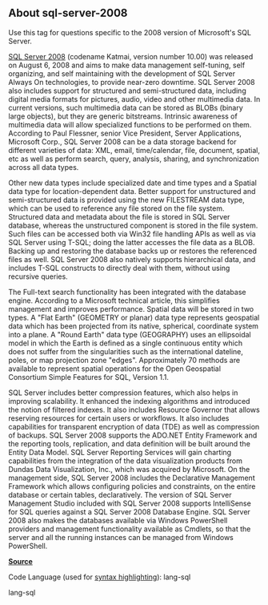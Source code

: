 ## About sql-server-2008

Use this tag for questions specific to the 2008 version of Microsoft's SQL Server.

[SQL Server 2008](http://en.wikipedia.org/wiki/Microsoft_SQL_Server#SQL_Server_2008) (codename Katmai, version number 10.00) was released on August 6, 2008 and aims to make data management self-tuning, self organizing, and self maintaining with the development of SQL Server Always On technologies, to provide near-zero downtime. SQL Server 2008 also includes support for structured and semi-structured data, including digital media formats for pictures, audio, video and other multimedia data. In current versions, such multimedia data can be stored as BLOBs (binary large objects), but they are generic bitstreams. Intrinsic awareness of multimedia data will allow specialized functions to be performed on them. According to Paul Flessner, senior Vice President, Server Applications, Microsoft Corp., SQL Server 2008 can be a data storage backend for different varieties of data: XML, email, time/calendar, file, document, spatial, etc as well as perform search, query, analysis, sharing, and synchronization across all data types.

Other new data types include specialized date and time types and a Spatial data type for location-dependent data. Better support for unstructured and semi-structured data is provided using the new FILESTREAM data type, which can be used to reference any file stored on the file system. Structured data and metadata about the file is stored in SQL Server database, whereas the unstructured component is stored in the file system. Such files can be accessed both via Win32 file handling APIs as well as via SQL Server using T-SQL; doing the latter accesses the file data as a BLOB. Backing up and restoring the database backs up or restores the referenced files as well. SQL Server 2008 also natively supports hierarchical data, and includes T-SQL constructs to directly deal with them, without using recursive queries.

The Full-text search functionality has been integrated with the database engine. According to a Microsoft technical article, this simplifies management and improves performance. Spatial data will be stored in two types. A "Flat Earth" (GEOMETRY or planar) data type represents geospatial data which has been projected from its native, spherical, coordinate system into a plane. A "Round Earth" data type (GEOGRAPHY) uses an ellipsoidal model in which the Earth is defined as a single continuous entity which does not suffer from the singularities such as the international dateline, poles, or map projection zone "edges". Approximately 70 methods are available to represent spatial operations for the Open Geospatial Consortium Simple Features for SQL, Version 1.1.

SQL Server includes better compression features, which also helps in improving scalability. It enhanced the indexing algorithms and introduced the notion of filtered indexes. It also includes Resource Governor that allows reserving resources for certain users or workflows. It also includes capabilities for transparent encryption of data (TDE) as well as compression of backups. SQL Server 2008 supports the ADO.NET Entity Framework and the reporting tools, replication, and data definition will be built around the Entity Data Model. SQL Server Reporting Services will gain charting capabilities from the integration of the data visualization products from Dundas Data Visualization, Inc., which was acquired by Microsoft. On the management side, SQL Server 2008 includes the Declarative Management Framework which allows configuring policies and constraints, on the entire database or certain tables, declaratively. The version of SQL Server Management Studio included with SQL Server 2008 supports IntelliSense for SQL queries against a SQL Server 2008 Database Engine. SQL Server 2008 also makes the databases available via Windows PowerShell providers and management functionality available as Cmdlets, so that the server and all the running instances can be managed from Windows PowerShell.

**[Source](http://wikipedia.org/wiki/Microsoft_SQL_Server)**

Code Language (used for [syntax highlighting](http://google-code-prettify.googlecode.com/svn/trunk/README.html)): lang-sql

  lang-sql